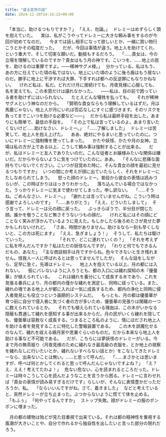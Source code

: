 ```yaml
---
title: "或る苦労の話"
date: 2024-12-20T14:14:22+09:00
---
```

　｢本当に、助けるつもりですか？｣
　｢ええ、勿論。｣
　ドレミーはめずらしく頭を抱えていた。
　実は、私がこうやってドレミーに大きな頼み事をするのが今回が初めてなのだ。
　今までは話し相手になって欲しいとか、一緒に買い物行こうとかその程度だった。
　だが、今回は事情が違う。地上人を助けてくれ、という重大で、そして切実な願いだ。動揺もするだろう。
　｢……貴女は、今の立場を理解しているのですか？貴女はもう月の神です。こいつを、……地上の民を、助けるのは重罪ですよ。――稀神サグメ様。｣
　分かっている。私はもう、あの方に仕えていた頃の私ではない。地上にいた頃のように後ろ盾はもう居ないのだ。勝手に地上に干渉すれば大罪、下手すれば都への反逆罪にもなりかねない。
　けれど私は、私だ。どれだけ月に居続けても、月夜見様に心服しても、名を変えても、この本質だけは譲れなかった。
　――私は、目の前で困っている者を助けずにはいられない。
　たとえどんな犠牲を払っても。
　それが稀神サグメという神なのだから。
　｢賢明な貴女ならもう理解しているはずだ。月は馬鹿じゃない。地上人が月にいれば否応なしにすぐに感づきます。そのリスクを負ってまでこいつを助ける必要など――｣
　だから私は最終手段を出した。あまりにも簡単で、最低の手段を。
　｢その上で私は言っているのよ。あまり言いたくないけど……助けなさい、ドレミー。｣
　｢……了解しました｣
　ドレミーは苦笑して、地上人を抱え上げた。
　ああ、絶対にやるまいと思っていたのに。ついにドレミーに強制権を使ってしまった。
　かたや妖怪、かたや月の女神。立場は私の方が上である以上、こうして頼み事は強制することが出来る。
　だが、私はドレミーと友人でありたいのだ。こんな従者とお嬢様みたいな関係は嫌いだ。だからやらないように気をつけていたのに。ああ。
　｢そんなに悲痛な面持ちでいないでください。こいつが目覚めた時に、そんな貴女の顔を最初に見せるつもりですか｣
　いつの間にか考えが顔に出ていたらしく、それをドレミーにたしなめられてしまう。
　怒った顔のドレミー。普段から彼女の表情は読みづらいが、この時ばかりははっきりわかった。
　落ち込んでいる場合ではなかった。うっかりドレミーに気まで使わせてしまった。申し訳ない。
　｢……そうね。ごめんなさい、ドレミー。｣
　｢謝れとは言っていませんがね。こういう時は感謝でよろしいのです｣
　｢……ありがとう｣
　｢ええ、どういたしまして｣
　そう言って、ドレミーは元の顔に戻った。
　ぶっきらぼうで、半分目が閉じた顔。誰かを敬うことなど無さそうないつもの顔だ。
　けれど私にはその顔にどことなく笑みが浮かんでいるように見えた。もしかしたら後ろめたさが見せた夢かもしれないけれど。
　｢さあ、時間がありません。助けるなら一刻も早くしないと、この方は死にます｣
　｢ええ、急ぎましょう！｣
　そうして、私たちは駆けていった。
　
　
　
　
　
　｢それで、どこに連れていくの？｣
　｢それを考えずに私を呼んだんですか？私はただの妖怪なんですが｣
　｢わりと何でもできるんだもの、あなた｣
　｢主な商談相手は月ですからね。色々できないと生き残れません。怪我人一人に呼ばれるとは思ってませんでしたが｣
　そんな話をしながら、足早に急ぐ。先導はドレミー。
　地上人を抱えている以上、月の都には入れない。
　仮にバレないように入ろうとも、都の入口には穢れ探知の木『優曇華』が植えられている。
　これは穢れを養分にして成長する木であり、これを見張る番兵により、月の都内の僅かな穢れを測定し、同時に祓っている。また、穢れの塊である地上人が都に入れば一気に成長するため、都内の浄化と同時に侵入者発見にも役立つという画期的システムだ。
　もっとも、月の都は優曇華が育つ前に自分で侵入者に気づく者の方が多いため、優曇華の見張りは閑職の一つに数えられているとか。
　それでも植えられている理由は、この木がいかなる隠蔽も貫通して穢れを感知する事が出来るからだ。月の民がいくら穢れを隠しても、優曇華は容赦なく成長する。つまるところ私のように、情にほだされ地上人を助ける者を発見することに特化した警報装置である。
　この木を誤魔化せるのなんて、穢れを祓える綿月家や思兼ぐらいのものだ。だから本来なら地上人を助ける事など不可能である。
　だが、こちらには夢妖怪のドレミーがいる。今まで月の無茶振り（月夜見様のために穢れなき最高級の衣服を、とか地上の視察を穢れなしに行いたいとか、穢れないすべらない話とか）をこなしてきたドレミーなら、出来ないことは無い。……と思って呼んだ。
　｢……まさかとは思いますが、呼べば何とかしてくれると思って呼んだんじゃないですよね？｣
　｢え？え、ええ！考えてたわよ！｣
　危ない危ない、心を読まれるところだった。ドレミーは時々こうして心を読んだようなことを言うから困る。ドレミーに言わせれば『貴女の表情が読み易すぎるだけです』らしいが、そんなに表情豊かだっただろうか、私。
　｢ならいいんですがね。さて、着きました｣
　などと考えていると、突然ドレミーが立ち止まった。ぶつからないように慌てて体を止める。
　｢もふぅ｣
　｢何やってるんですか｣
　ストップ失敗。顔がドレミーの服のポンポンに埋まった。

　月の都の建物は殆どが見た目重視で出来ている。それは都の精神性を重視する風潮が大きいことや、自分で作れるから独自性を出したいと言った部分の現れだろう。
　
